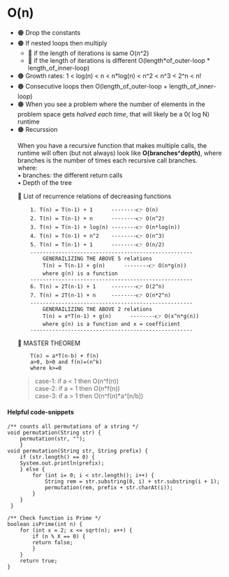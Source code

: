 # O(n)
<ul>
<li>🟠 Drop the constants</li>
<li>🟠 If nested loops then multiply
<ul>
<li>🔸 if the length of iterations is same O(n^2)</li>
<li>🔸 if the length of iterations is different O(length*of_outer-loop * length_of_inner-loop)</li>
    </ul>
</li>
<li>🟠 Growth rates: 1 < log(n) < n < n*log(n) < n^2 < n^3 < 2^n < n!</li>
<li>🟠 Consecutive loops then O(length_of_outer-loop + length_of_inner-loop)</li>
<li>🟠 When you see a problem where the number of elements in the problem
space gets <i>halved each time</i>, that will likely be a 0( log N) runtime</li>
<li>🟠 Recurssion
    <p>
    When you have a recursive function that makes multiple calls, the runtime will
    often (but not always) look like <b>O(branches^depth)</b>, where branches is the number of times each recursive call branches.</br>
    where:</br>
    • branches: the different return calls</br>
    • Depth of the tree</br>
    </p>
    
🔸 List of recurrence relations of decreasing functions
```
    1. T(n) = T(n-1) + 1      --------👉 O(n)
    2. T(n) = T(n-1) + n      --------👉 O(n^2)
    3. T(n) = T(n-1) + log(n) --------👉 O(n*log(n))
    4. T(n) = T(n-1) + n^2    --------👉 O(n^3)
    5. T(n) = T(n-1) + 1      --------👉 O(n/2)
    ----------------------------------------------------
        GENERAILIZING THE ABOVE 5 relations
        T(n) = T(n-1) + g(n)      --------👉 O(n*g(n))
        where g(n) is a function
    ----------------------------------------------------    
    6. T(n) = 2T(n-1) + 1     --------👉 O(2^n)
    7. T(n) = 2T(n-1) + n     --------👉 O(n*2^n)
    ----------------------------------------------------
        GENERAILIZING THE ABOVE 2 relations
        T(n) = x*T(n-1) + g(n)      --------👉 O(x^n*g(n))
        where g(n) is a function and x = coefficient
    ----------------------------------------------------    
```
🔸 MASTER THEOREM
```
    T(n) = a*T(n-b) + f(n)
    a>0, b>0 and f(n)=(n^k)
    where k>=0
```
> case-1: if a < 1 then O(n^f(n)) <br/>
> case-2: if a = 1 then O(n*f(n)) <br/>
> case-3: if a > 1 then O(n^f(n)*a^[n/b]) 

    
</li>
</ul>

#### Helpful code-snippets

```
/** counts all permutations of a string */
void permutation(String str) {
    permutation(str, "");
    }
void permutation(String str, String prefix) {
    if (str.length() == 0) {
    System.out.println(prefix);
    } else {
        for (int i= 0; i < str.length(); i++) {
            String rem = str.substring(0, i) + str.substring(i + 1);
            permutation(rem, prefix + str.charAt(i));
        }
    }
 }
```

```
/** Check function is Prime */
boolean isPrime(int n) {
    for (int x = 2; x <= sqrt(n); x++) {
        if (n % X == 0) {
        return false;
        }
    }
    return true;
}
```
